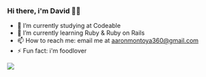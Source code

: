 ### Hi there, i'm David 👋🤖

- 🔭 I’m currently studying at Codeable
- 🌱 I’m currently learning Ruby & Ruby on Rails
- 📫 How to reach me: email me at aaronmontoya360@gmail.com 
- ⚡ Fun fact: i'm foodlover

<img src="https://github-readme-stats.vercel.app/api?username=DavidMontoya24&&show_icons=true&title_color=ffffff&icon_color=bb2acf&text_color=daf7dc&bg_color=151515">

